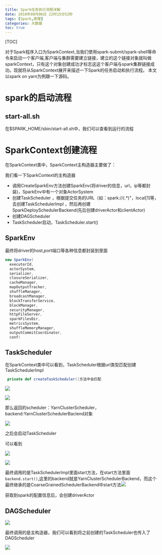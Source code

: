 ```yaml
---
title: Spark任务执行流程详解
date: 2018年08月06日 22时15分52秒
tags: [Spark,原理]
categories: 大数据
toc: true
---
```


[TOC]

对于Spark程序入口为SparkContext,当我们使用spark-submit/spark-shell等命令来启动一个客户端,客户端与集群需要建立链接，建立的这个链接对象就叫做sparkContext，只有这个对象创建成功才标志这这个客户端与spark集群链接成功。现就将从SparkContext展开来描述一下Spark的任务启动和执行流程。 本文以spark on yarn为例跟一下源码。

<!-- more -->

# spark的启动流程

## start-all.sh

在$SPARK_HOME/sbin/start-all.sh中，我们可以查看到运行的流程



# SparkContext创建流程

在SparkContext类中，SparkContext主构造器主要做了：

我们看一下SparkContext的主构造器

-  调用CreateSparkEnv方法创建SparkEnv(将driver的信息，url，ip等都封装)，SparkEnv中有一个对象ActorSystem
- 创建TaskScheduler ，根据提交任务的URL（如：spark://(.*)"，local[1]等，去创建TaskSchedulerImpl ，然后再创建SparkDeploySchedulerBackend(先后创建driverActor和clientActor)
- 创建DAGScheduler
- TaskScheduler启动，TaskScheduler.start()







## SparkEnv

最终将driver的host,port端口等各种信息都封装到里面

```scala
new SparkEnv(
  executorId,
  actorSystem,
  serializer,
  closureSerializer,
  cacheManager,
  mapOutputTracker,
  shuffleManager,
  broadcastManager,
  blockTransferService,
  blockManager,
  securityManager,
  httpFileServer,
  sparkFilesDir,
  metricsSystem,
  shuffleMemoryManager,
  outputCommitCoordinator,
  conf)
```



## TaskScheduler

在SparkContext类中可以看到，TaskScheduler根据url类型匹配创建TaskSchedulerImpl

```scala
 private def createTaskScheduler()方法中会匹配
```

![](https://ws4.sinaimg.cn/large/006tNbRwgy1fukmeposjtj30sg01wweh.jpg)

![](https://ws4.sinaimg.cn/large/006tNbRwgy1fukm9h59djj31a20qw0um.jpg)

那么返回的scheduler：YarnClusterScheduler，backend:YarnClusterSchedulerBaclend对象

![](https://ws3.sinaimg.cn/large/006tNbRwgy1fukubyu8hfj30lo024mx1.jpg)

之后会启动TaskScheduler

可以看到

![](https://ws3.sinaimg.cn/large/006tNbRwgy1fukude10y4j316e024gli.jpg)

![](https://ws1.sinaimg.cn/large/006tNbRwgy1fukuduo4uej314201ia9z.jpg)

最终调用的是TaskSchedulerImpl里面start方法，在start方法里面`backend.start()`,这里的backend就是YarnClusterSchedulerBackend，而这个最终继承的是CoarseGrainedSchedulerBackend中start方法![](https://ws2.sinaimg.cn/large/006tNbRwgy1fukv4zdbxnj31840bwdgh.jpg)

获取到spark的配置信息后，会创建driverActor

## DAGScheduler

![](https://ws4.sinaimg.cn/large/006tNbRwgy1fukmjwdotpj30r205wdg6.jpg)



最终调用的是主构造器，我们可以看到将之前创建的TaskScheduler也传入了DAGScheduler

![](https://ws1.sinaimg.cn/large/006tNbRwgy1fukneau2dlj30rk086jrj.jpg)